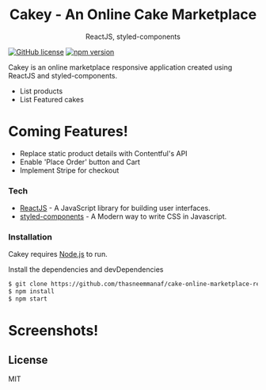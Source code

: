 <h1 align="center">
Cakey - An Online Cake Marketplace
</h1>
<p align="center">
 ReactJS, styled-components
</p>

[![GitHub license](https://img.shields.io/badge/license-MIT-blue.svg)](https://github.com/facebook/react/blob/master/LICENSE) [![npm version](https://img.shields.io/npm/v/react.svg?style=flat)](https://www.npmjs.com/package/react)

Cakey is an online marketplace responsive application created using ReactJS and styled-components.

- List products
- List Featured cakes

# Coming Features!

- Replace static product details with Contentful's API
- Enable 'Place Order' button and Cart
- Implement Stripe for checkout

### Tech

- [ReactJS](https://reactjs.org/) - A JavaScript library for building user interfaces.
- [styled-components](https://styled-components.com/) - A Modern way to write CSS in Javascript.

### Installation

Cakey requires [Node.js](https://nodejs.org/) to run.

Install the dependencies and devDependencies

```sh
$ git clone https://github.com/thasneemmanaf/cake-online-marketplace-reactjs.git
$ npm install
$ npm start
```

# Screenshots!

## License

MIT
